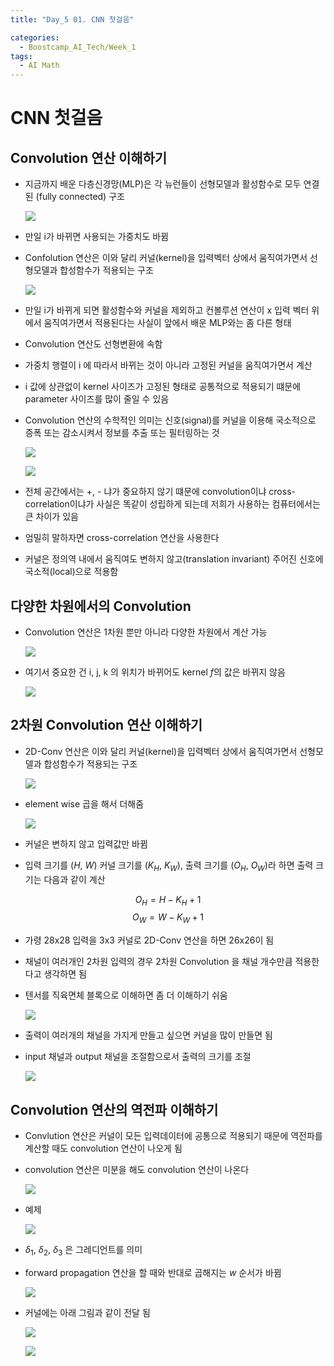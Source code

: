 ```yaml
---
title: "Day_5 01. CNN 첫걸음"

categories:
  - Boostcamp_AI_Tech/Week_1
tags:
  - AI Math
---
```


# CNN 첫걸음

## Convolution 연산 이해하기

- 지금까지 배운 다층신경망(MLP)은 각 뉴런들이 선형모델과 활성함수로 모두 연결된 (fully connected) 구조

    ![](./img/2021-08-06-10-04-06.png)

- 만일 i가 바뀌면 사용되는 가중치도 바뀜

- Confolution 연산은 이와 달리 커널(kernel)을 입력벡터 상에서 움직여가면서 선형모델과 합성함수가 적용되는 구조
  
    ![](./img/2021-08-06-10-06-08.png)

- 만일 i가 바뀌게 되면 활성함수와 커널을 제외하고 컨볼루션 연산이 x 입력 벡터 위에서 움직여가면서 적용된다는 사실이 앞에서 배운 MLP와는 좀 다른 형태
- Convolution 연산도 선형변환에 속함
- 가중치 행렬이 i 에 따라서 바뀌는 것이 아니라 고정된 커널을 움직여가면서 계산
- i 값에 상관없이 kernel 사이즈가 고정된 형태로 공통적으로 적용되기 떄문에 parameter 사이즈를 많이 줄일 수 있음

- Convolution 연산의 수학적인 의미는 신호(signal)를 커널을 이용해 국소적으로 증폭 또는 감소시켜서 정보를 추출 또는 필터링하는 것

    ![](./img/2021-08-06-10-12-11.png)

    ![](./img/2021-08-06-10-13-01.png)

- 전체 공간에서는 +, - 냐가 중요하지 않기 떄문에 convolution이냐 cross-correlation이냐가 사실은 똑같이 성립하게 되는데 저희가 사용하는 컴퓨터에서는 큰 차이가 있음
- 엄밀히 말하자면 cross-correlation 연산을 사용한다

- 커널은 정의역 내에서 움직여도 변하지 않고(translation invariant) 주어진 신호에 국소적(local)으로 적용함

## 다양한 차원에서의 Convolution

- Convolution 연산은 1차원 뿐만 아니라 다양한 차원에서 계산 가능

    ![](./img/2021-08-06-10-17-36.png)

- 여기서 중요한 건 i, j, k 의 위치가 바뀌어도 kernel $f$의 값은 바뀌지 않음

    ![](./img/2021-08-06-10-18-49.png)

## 2차원 Convolution 연산 이해하기

- 2D-Conv 연산은 이와 달리 커널(kernel)을 입력벡터 상에서 움직여가면서 선형모델과 합성함수가 적용되는 구조

    ![](./img/2021-08-06-10-21-04.png)

- element wise 곱을 해서 더해줌

    ![](./img/2021-08-06-10-22-12.png)

- 커널은 변하지 않고 입력값만 바뀜

- 입력 크기를 ($H$, $W$) 커널 크기를 ($K_H$, $K_W$), 출력 크기를 ($O_H$, $O_W$)라 하면 출력 크기는 다음과 같이 계산

$$ O_H = H - K_H + 1$$
$$ O_W = W - K_W + 1$$

- 가령 28x28 입력을 3x3 커널로 2D-Conv 연산을 하면 26x26이 됨

- 채널이 여러개인 2차원 입력의 경우 2차원 Convolution 을 채널 개수만큼 적용한다고 생각하면 됨
- 텐서를 직육면체 블록으로 이해하면 좀 더 이해하기 쉬움

    ![](./img/2021-08-06-10-26-23.png)

-  출력이 여러개의 채널을 가지게 만들고 싶으면 커널을 많이 만들면 됨
-  input 채널과 output 채널을 조절함으로서 출력의 크기를 조절

    ![](./img/2021-08-06-10-27-49.png)

## Convolution 연산의 역전파 이해하기

- Convlution 연산은 커널이 모든 입력데이터에 공통으로 적용되기 때문에 역전파를 계산할 때도 convolution 연산이 나오게 됨
- convolution 연산은 미분을 해도 convolution 연산이 나온다
 
    ![](./img/2021-08-06-10-30-54.png)

- 예제

    ![](./img/2021-08-06-10-32-44.png)

- $\delta_1$, $\delta_2$, $\delta_3$ 은 그레디언트를 의미
- forward propagation 연산을 할 때와 반대로 곱해지는 $w$ 순서가 바뀜

    ![](./img/2021-08-06-10-34-49.png)

- 커널에는 아래 그림과 같이 전달 됨

    ![](./img/2021-08-06-10-36-36.png)

    ![](./img/2021-08-06-10-37-49.png)







